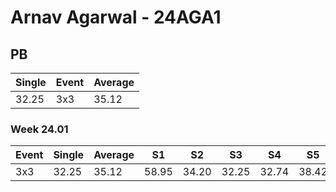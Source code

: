 # Arnav Agarwal - 24AGA1

## PB
|Single|Event|Average|
|----|----|----|
|32.25|3x3|35.12|
### Week 24.01
|Event|Single|Average|S1|S2|S3|S4|S5|
|-----|-------|------|--|--|--|--|--|
|3x3|32.25|35.12|58.95|34.20|32.25|32.74|38.42|
